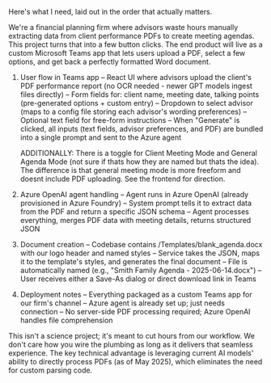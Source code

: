 Here's what I need, laid out in the order that actually matters.

We're a financial planning firm where advisors waste hours manually extracting data from client performance PDFs to create meeting agendas. This project turns that into a few button clicks. The end product will live as a custom Microsoft Teams app that lets users upload a PDF, select a few options, and get back a perfectly formatted Word document.

1. User flow in Teams app
   – React UI where advisors upload the client's PDF performance report (no OCR needed - newer GPT models ingest files directly)
   – Form fields for: client name, meeting date, talking points (pre-generated options + custom entry)
   – Dropdown to select advisor (maps to a config file storing each advisor's wording preferences)
   – Optional text field for free-form instructions
   – When "Generate" is clicked, all inputs (text fields, advisor preferences, and PDF) are bundled into a single prompt and sent to the Azure agent

   ADDITIONALLY: There is a toggle for Client Meeting Mode and General Agenda Mode (not sure if thats how they are named but thats the idea). The difference is that general meeting mode is more freeform and doesnt include PDF uploading. See the frontend for direction. 

3. Azure OpenAI agent handling
   – Agent runs in Azure OpenAI (already provisioned in Azure Foundry)
   – System prompt tells it to extract data from the PDF and return a specific JSON schema
   – Agent processes everything, merges PDF data with meeting details, returns structured JSON

4. Document creation
   – Codebase contains /Templates/blank_agenda.docx with our logo header and named styles
   – Service takes the JSON, maps it to the template's styles, and generates the final document
   – File is automatically named (e.g., "Smith Family Agenda - 2025-06-14.docx")
   – User receives either a Save-As dialog or direct download link in Teams

5. Deployment notes
   – Everything packaged as a custom Teams app for our firm's channel
   – Azure agent is already set up; just needs connection
   – No server-side PDF processing required; Azure OpenAI handles file comprehension

This isn't a science project; it's meant to cut hours from our workflow. We don't care how you wire the plumbing as long as it delivers that seamless experience. The key technical advantage is leveraging current AI models' ability to directly process PDFs (as of May 2025), which eliminates the need for custom parsing code.

